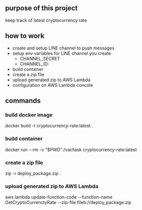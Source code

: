 ## purpose of this project
keep track of latest cryptocurrency rate

## how to work
- create and setup LINE channel to push messages
- setup env variables for LINE channel you create
  - CHANNEL_SECRET
  - CHANNEL_ID:
- build container
- create a zip file
- upload generated zip to AWS Lambda
- configuration on AWS Lambda concole

## commands
### build docker image
docker build -t cryptocurrency-rate:latest .

### build container
docker run --rm -v "$PWD":/var/task cryptocurrency-rate:latest

### create a zip file
zip -r deploy_package.zip .

### upload generated zip to AWS Lambda
aws lambda update-function-code --function-name GetCryptoCurrenctyRate --zip-file fileb://deploy_package.zip
